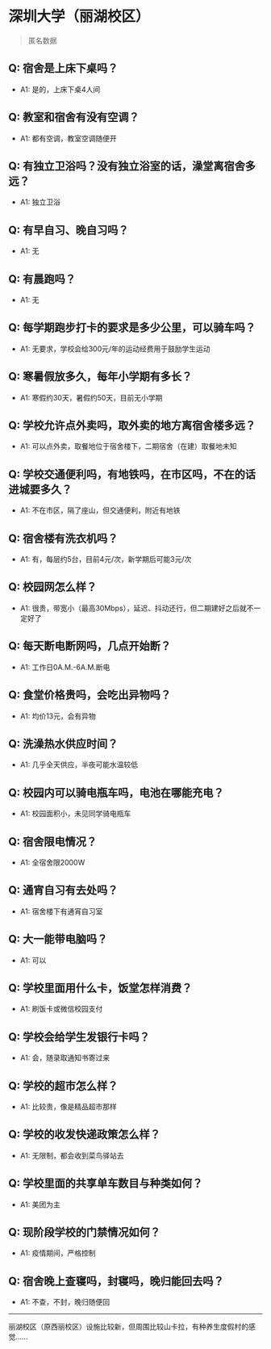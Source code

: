 # 深圳大学（丽湖校区）
> 匿名数据
## Q: 宿舍是上床下桌吗？
- A1: 是的，上床下桌4人间
## Q: 教室和宿舍有没有空调？
- A1: 都有空调，教室空调随便开
## Q: 有独立卫浴吗？没有独立浴室的话，澡堂离宿舍多远？
- A1: 独立卫浴
## Q: 有早自习、晚自习吗？
- A1: 无
## Q: 有晨跑吗？
- A1: 无
## Q: 每学期跑步打卡的要求是多少公里，可以骑车吗？
- A1: 无要求，学校会给300元/年的运动经费用于鼓励学生运动
## Q: 寒暑假放多久，每年小学期有多长？
- A1: 寒假约30天，暑假约50天，目前无小学期
## Q: 学校允许点外卖吗，取外卖的地方离宿舍楼多远？
- A1: 可以点外卖，取餐地位于宿舍楼下，二期宿舍（在建）取餐地未知
## Q: 学校交通便利吗，有地铁吗，在市区吗，不在的话进城要多久？
- A1: 不在市区，隔了座山，但交通便利，附近有地铁
## Q: 宿舍楼有洗衣机吗？
- A1: 有，每层约5台，目前4元/次，新学期后可能3元/次
## Q: 校园网怎么样？
- A1: 很贵，带宽小（最高30Mbps），延迟、抖动还行，但二期建好之后就不一定好了
## Q: 每天断电断网吗，几点开始断？
- A1: 工作日0A.M.-6A.M.断电
## Q: 食堂价格贵吗，会吃出异物吗？
- A1: 均价13元，会有异物
## Q: 洗澡热水供应时间？
- A1: 几乎全天供应，半夜可能水温较低
## Q: 校园内可以骑电瓶车吗，电池在哪能充电？
- A1: 校园面积小，未见同学骑电瓶车
## Q: 宿舍限电情况？
- A1: 全宿舍限2000W
## Q: 通宵自习有去处吗？
- A1: 宿舍楼下有通宵自习室
## Q: 大一能带电脑吗？
- A1: 可以
## Q: 学校里面用什么卡，饭堂怎样消费？
- A1: 刷饭卡或微信校园支付
## Q: 学校会给学生发银行卡吗？
- A1: 会，随录取通知书寄过来
## Q: 学校的超市怎么样？
- A1: 比较贵，像是精品超市那样
## Q: 学校的收发快递政策怎么样？
- A1: 无限制，都会收到菜鸟驿站去
## Q: 学校里面的共享单车数目与种类如何？
- A1: 美团为主
## Q: 现阶段学校的门禁情况如何？
- A1: 疫情期间，严格控制
## Q: 宿舍晚上查寝吗，封寝吗，晚归能回去吗？
- A1: 不查，不封，晚归随便回
***
丽湖校区（原西丽校区）设施比较新，但周围比较山卡拉，有种养生度假村的感觉......